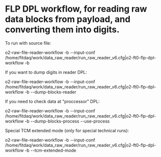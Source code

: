 <!-- doxy
\page refFITFT0workflow FIT/FT0 FLP DPL workflow
/doxy -->

# FLP DPL workflow, for reading raw data blocks from payload, and converting them into digits.

To run with source file:

o2-raw-file-reader-workflow -b --input-conf /home/fitdaq/work/data_raw_reader/run_raw_reader_v6.cfg|o2-ft0-flp-dpl-workflow -b

If you want to dump digits in reader DPL:

o2-raw-file-reader-workflow -b --input-conf /home/fitdaq/work/data_raw_reader/run_raw_reader_v6.cfg|o2-ft0-flp-dpl-workflow -b --dump-blocks-reader

If you need to check data at "proccessor" DPL:

o2-raw-file-reader-workflow -b --input-conf /home/fitdaq/work/data_raw_reader/run_raw_reader_v6.cfg|o2-ft0-flp-dpl-workflow -b --dump-blocks-process --use-process

Special TCM extended mode (only for special technical runs):

o2-raw-file-reader-workflow -b --input-conf /home/fitdaq/work/data_raw_reader/run_raw_reader_v6.cfg|o2-ft0-flp-dpl-workflow -b --tcm-extended-mode